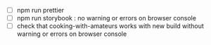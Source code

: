 - [ ] npm run prettier
- [ ] npm run storybook : no warning or errors on browser console
- [ ] check that cooking-with-amateurs works with new build without warning or errors on browser console

